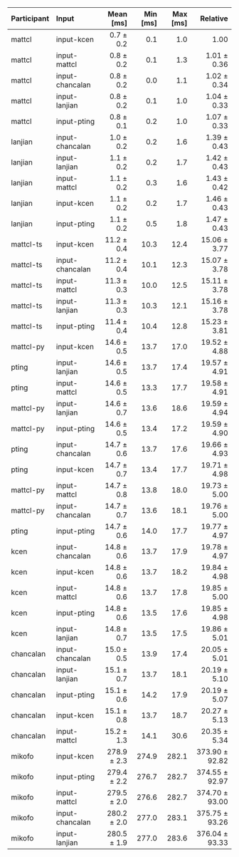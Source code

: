 | Participant | Input | Mean [ms] | Min [ms] | Max [ms] | Relative |
|:---|:---|---:|---:|---:|---:|
| mattcl | input-kcen | 0.7 ± 0.2 | 0.1 | 1.0 | 1.00 |
| mattcl | input-mattcl | 0.8 ± 0.2 | 0.1 | 1.3 | 1.01 ± 0.36 |
| mattcl | input-chancalan | 0.8 ± 0.2 | 0.0 | 1.1 | 1.02 ± 0.34 |
| mattcl | input-lanjian | 0.8 ± 0.2 | 0.1 | 1.0 | 1.04 ± 0.33 |
| mattcl | input-pting | 0.8 ± 0.1 | 0.2 | 1.0 | 1.07 ± 0.33 |
| lanjian | input-chancalan | 1.0 ± 0.2 | 0.2 | 1.6 | 1.39 ± 0.43 |
| lanjian | input-lanjian | 1.1 ± 0.2 | 0.2 | 1.7 | 1.42 ± 0.43 |
| lanjian | input-mattcl | 1.1 ± 0.2 | 0.3 | 1.6 | 1.43 ± 0.42 |
| lanjian | input-kcen | 1.1 ± 0.2 | 0.2 | 1.7 | 1.46 ± 0.43 |
| lanjian | input-pting | 1.1 ± 0.2 | 0.5 | 1.8 | 1.47 ± 0.43 |
| mattcl-ts | input-kcen | 11.2 ± 0.4 | 10.3 | 12.4 | 15.06 ± 3.77 |
| mattcl-ts | input-chancalan | 11.2 ± 0.4 | 10.1 | 12.3 | 15.07 ± 3.78 |
| mattcl-ts | input-mattcl | 11.3 ± 0.3 | 10.0 | 12.5 | 15.11 ± 3.78 |
| mattcl-ts | input-lanjian | 11.3 ± 0.3 | 10.3 | 12.1 | 15.16 ± 3.78 |
| mattcl-ts | input-pting | 11.4 ± 0.4 | 10.4 | 12.8 | 15.23 ± 3.81 |
| mattcl-py | input-kcen | 14.6 ± 0.5 | 13.7 | 17.0 | 19.52 ± 4.88 |
| pting | input-lanjian | 14.6 ± 0.5 | 13.7 | 17.4 | 19.57 ± 4.91 |
| pting | input-mattcl | 14.6 ± 0.5 | 13.3 | 17.7 | 19.58 ± 4.91 |
| mattcl-py | input-lanjian | 14.6 ± 0.7 | 13.6 | 18.6 | 19.59 ± 4.94 |
| mattcl-py | input-pting | 14.6 ± 0.5 | 13.4 | 17.2 | 19.59 ± 4.90 |
| pting | input-chancalan | 14.7 ± 0.6 | 13.7 | 17.6 | 19.66 ± 4.93 |
| pting | input-kcen | 14.7 ± 0.7 | 13.4 | 17.7 | 19.71 ± 4.98 |
| mattcl-py | input-mattcl | 14.7 ± 0.8 | 13.8 | 18.0 | 19.73 ± 5.00 |
| mattcl-py | input-chancalan | 14.7 ± 0.7 | 13.6 | 18.1 | 19.76 ± 5.00 |
| pting | input-pting | 14.7 ± 0.6 | 14.0 | 17.7 | 19.77 ± 4.97 |
| kcen | input-chancalan | 14.8 ± 0.6 | 13.7 | 17.9 | 19.78 ± 4.97 |
| kcen | input-kcen | 14.8 ± 0.6 | 13.7 | 18.2 | 19.84 ± 4.98 |
| kcen | input-mattcl | 14.8 ± 0.6 | 13.7 | 17.8 | 19.85 ± 5.00 |
| kcen | input-pting | 14.8 ± 0.6 | 13.5 | 17.6 | 19.85 ± 4.98 |
| kcen | input-lanjian | 14.8 ± 0.7 | 13.5 | 17.5 | 19.86 ± 5.01 |
| chancalan | input-chancalan | 15.0 ± 0.5 | 13.9 | 17.4 | 20.05 ± 5.01 |
| chancalan | input-lanjian | 15.1 ± 0.7 | 13.7 | 18.1 | 20.19 ± 5.10 |
| chancalan | input-pting | 15.1 ± 0.6 | 14.2 | 17.9 | 20.19 ± 5.07 |
| chancalan | input-kcen | 15.1 ± 0.8 | 13.7 | 18.7 | 20.27 ± 5.13 |
| chancalan | input-mattcl | 15.2 ± 1.3 | 14.1 | 30.6 | 20.35 ± 5.34 |
| mikofo | input-kcen | 278.9 ± 2.3 | 274.9 | 282.1 | 373.90 ± 92.82 |
| mikofo | input-pting | 279.4 ± 2.2 | 276.7 | 282.7 | 374.55 ± 92.97 |
| mikofo | input-mattcl | 279.5 ± 2.0 | 276.6 | 282.7 | 374.70 ± 93.00 |
| mikofo | input-chancalan | 280.2 ± 2.0 | 277.0 | 283.1 | 375.75 ± 93.26 |
| mikofo | input-lanjian | 280.5 ± 1.9 | 277.0 | 283.6 | 376.04 ± 93.33 |
